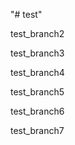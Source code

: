 "# test" 

test_branch2


test_branch3



test_branch4


test_branch5


test_branch6


test_branch7

